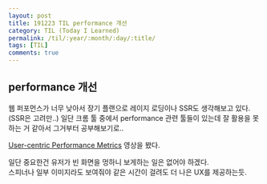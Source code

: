 ```yaml
---
layout: post
title: 191223 TIL performance 개선
category: TIL (Today I Learned)
permalink: /til/:year/:month/:day/:title/
tags: [TIL]
comments: true
---
```


## performance 개선

웹 퍼포먼스가 너무 낮아서 장기 플랜으로 레이지 로딩이나 SSR도 생각해보고 있다. (SSR은 고려만..)
일단 크롬 툴 중에서 performance 관련 툴들이 있는데 잘 활용을 못하는 거 같아서 그거부터 공부해보기로.. 

[User-centric Performance Metrics](https://developers.google.com/web/fundamentals/performance/user-centric-performance-metrics) 영상을 봤다. 

일단 중요한건 유저가 빈 화면을 멍하니 보게하는 일은 없어야 하겠다.  
스피너나 일부 이미지라도 보여줘야 같은 시간이 걸려도 더 나은 UX를 제공하는듯. 

